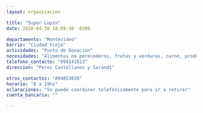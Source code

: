 ```yaml
---
layout: organizacion

title: "Super Lupín"
date: 2020-04-30 18:09:30 -0300

departamento: "Montevideo"
barrio: "Ciudad Vieja"
actividades: "Punto de Donación"
necesidades: "Alimentos no perecederos, frutas y verduras, carne, productos sanitarios (tapabocas, guantes, alcohol en gel, detergente,etc), recipientes o tuppers"
telefono_contacto: "098141813"
direccion: "Perez Castellanos y Sarandí"

otros_contactos: "094053638"
horario: "8 a 19hs"
aclaraciones: "Se puede coordinar telefónicamente para ir a retirar"
cuenta_bancaria: ""

---
```

